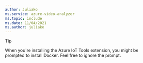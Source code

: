 ```yaml
---
author: Juliako
ms.service: azure-video-analyzer
ms.topic: include
ms.date: 11/04/2021
ms.author: juliako
---
```


> [!TIP] 
>  When you're installing the Azure IoT Tools extension, you might be prompted to install Docker. Feel free to ignore the prompt.
